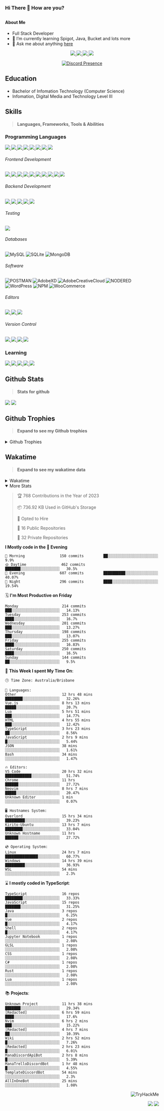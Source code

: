 ### Hi There 👋 How are you?

## <h4>About Me</h4>

- Full Stack Developer
- 🌱 I’m currently learning Spigot, Java, Bucket and lots more
- 💬 Ask me about anything [here](https://github.com/nick22985/nick22985/issues)

<p align="center">
	<a href="https://discordapp.com/users/221602145462386688">
		<img src="https://img.shields.io/badge/Discord-5865F2.svg?&style=for-the-badge&logo=Discord&logoColor=white"/>
	</a>
	<a href="https://www.youtube.com/channel/UChZvyaTJSq0PweGmTpjPjRw">
		<img src="https://img.shields.io/badge/YouTube-FF0000.svg?&style=for-the-badge&logo=YouTube&logoColor=white"/>
	</a>
	<a href="https://twitter.com/nick22985">
		<img src="https://img.shields.io/badge/Twitter-1DA1F2.svg?&style=for-the-badge&logo=Twitter&logoColor=white"/>
	</a>
	<a href="https://www.npmjs.com/~nick22985">
		<img src="https://img.shields.io/badge/npm-CB3837.svg?&style=for-the-badge&logo=NPM&logoColor=white"/>
	</a>
</p>
<p align="center">
	<a href="https://discord.com/users/221602145462386688" target="_blank" rel="nofollow">
		<img src="https://lanyard-profile-readme.vercel.app/api/221602145462386688?hideStatus=true&animated=true&hideDiscrim=false" alt="Discord Presence" align="center">
	</a>
</p>


<h2>Education</h2>

> #### 
- Bachelor of Infomation Technology (Computer Science)
- Infomation, Digital Media and Technology Level III




<h2>Skills</h2>

> #### Languages, Frameworks, Tools & Abilities

<h3>Programming Languages</h3>
<a href="">
	<img src="https://img.shields.io/badge/JavaScript-323330.svg?&style=flat-square&logo=javascript&logoColor=%23F7DF1E"/>
</a>
<a href="">
	<img src="https://img.shields.io/badge/TYPESCRIPT-%23007ACC.svg?&style=flat-square&logo=typescript&logoColor=white"/>
</a>
<a href="">
	<img src="https://img.shields.io/badge/PYTHON-3776AB.svg?&style=flat-square&logo=python&logoColor=white"/>
</a>
<a href="">
	<img src="https://img.shields.io/badge/C-3776AB.svg?&style=flat-square&logo=C&logoColor=white"/>
</a>
<a href="">
	<img src="https://img.shields.io/badge/C%23-239120.svg?&style=flat-square&logo=C-Sharp&logoColor=white"/>
</a>
<a href="">
	<img src="https://img.shields.io/badge/.Net-512BD4.svg?&style=flat-square&logo=.NET&logoColor=white"/>
</a>
<a href="">
	<img src="https://img.shields.io/badge/JQUERY-0769AD.svg?&style=flat-square&logo=jquery&logoColor=white"/>
</a>	
<a href="">
	<img src="https://img.shields.io/badge/OpenJDK-5585A3?style=flat-square&logo=OpenJDK&logoColor=white"/>
</a>

<h6> Frontend Development </h6>
<a href="">
	<img src="https://img.shields.io/badge/React-61DAFB?style=flat-square&logo=react&logoColor=white"/>
</a>
<a href="">
	<img src="https://img.shields.io/badge/CSS3-%231572B6.svg?&style=flat-square&logo=css3&logoColor=white"/>
</a>
<a href="">
	<img src="https://img.shields.io/badge/HTML5-E34F26.svg?&style=flat-square&logo=html5&logoColor=white"/>
</a>
<a href="">
	<img src="https://img.shields.io/badge/Blazor-512BD4.svg?&style=flat-square&logo=Blazor&logoColor=white"/>
</a>
<a href="">
	<img src="https://img.shields.io/badge/Tailwind-06B6D4.svg?&style=flat-square&logo=tailwindcss&logoColor=white"/>
</a>
<a href="">
	<img src="https://img.shields.io/badge/Vue.js-4FC08D?style=flat-square&logo=Vue.js&logoColor=white"/>
</a>
<a href="">
	<img src="https://img.shields.io/badge/Vuetify-1867C0?style=flat-square&logo=vuetify"/>
</a>
<a href="">
	<img src="https://img.shields.io/badge/Bootstrap-7952B3?style=flat-square&logo=bootstrap&logoColor=white"/>
</a>
<a href="">
	<img src="https://img.shields.io/badge/Nextjs-000000?style=flat-square&logo=next.js&logoColor=white"/>
</a>
<a href="">
	<img src="https://img.shields.io/badge/Electron-47848F?style=flat-square&logo=electron&logoColor=white"/>
</a>

<h6> Backend Development </h6>
<a href="">
	<img src="https://img.shields.io/badge/NODEJS-339933.svg?&style=flat-square&logo=node.js&logoColor=white"/>
</a>
<a href="">
	<img src="https://img.shields.io/badge/NGINX-269539.svg?&style=flat-square&logo=nginx&logoColor=white"/>
</a>
<a href="">
	<img src="https://img.shields.io/badge/GRAPHQL-E10098.svg?&style=flat-square&logo=graphql&logoColor=white"/>
</a>
<a href="">
	<img src="https://img.shields.io/badge/express-000000?style=flat-square&logo=express&logoColor=white"/>
</a>
<a href="">
	<img src="https://img.shields.io/badge/NestJs-E0234E?style=flat-square&logo=nestjs&logoColor=white"/>
</a>

<h6>Testing</h6>
<a href="">
	<img src="https://img.shields.io/badge/cypress-17202C?style=flat-square&logo=cypress&logoColor=white"/>
</a>

<h6> Databases </h6>

![MySQL](https://img.shields.io/badge/MySQL-4479A1.svg?&style=flat-square&logo=mysql&logoColor=white)
![SQLite](https://img.shields.io/badge/SQLite-003B57.svg?&style=flat-square&logo=sqlite&logoColor=white)
![MongoDB](https://img.shields.io/badge/MONGODB-47A248.svg?&style=flat-square&logo=mongodb&logoColor=white)

<h6>Software</h6>

![POSTMAN](https://img.shields.io/badge/Postman-FF6C37.svg?&style=flat-square&logo=postman&logoColor=white)
![AdobeXD](https://img.shields.io/badge/Adobe%20XD-FF61F6.svg?&style=flat-square&logo=Adobe-XD&logoColor=black)
![AdobeCreativeCloud](https://img.shields.io/badge/Adobe%20Creative%20Cloud-DA1F26.svg?&style=flat-square&logo=Adobe-Creative-Cloud&logoColor=white)
![NODERED](https://img.shields.io/badge/node%20red-8F0000.svg?&style=flat-square&logo=node-red&logoColor=white)
![WordPress](https://img.shields.io/badge/Wordpress-21759B.svg?&style=flat-square&logo=wordpress&logoColor=white)
![NPM](https://img.shields.io/badge/npm-CB3837.svg?&style=flat-square&logo=npm&logoColor=white)
![WooCommerce](https://img.shields.io/badge/WooCommerce-96588A.svg?&style=flat-square&logo=WooCommerce&logoColor=white)

<h6> Editors </h6>
<a href="">
	<img src="https://img.shields.io/badge/VSCODE-007ACC.svg?&style=flat-square&logo=visual-studio-code"/>
</a>
<a href="">
	<img src="https://img.shields.io/badge/Visual%20Studio-5C2D91.svg?&style=flat-square&logo=visual-studio"/>
</a>
<a href="">
	<img src="https://img.shields.io/badge/INTELLIJ-000000.svg?&style=flat-square&logo=intellij-idea"/>
</a>

<h6>Version Control</h6>
<a href="">
	<img src="https://img.shields.io/badge/GITHUB-%23121011.svg?&style=flat-square&logo=github&logoColor=white"/>
</a>
<a href="">
	<img src="https://img.shields.io/badge/GITLAB-%23181717.svg?&style=flat-square&logo=gitlab&logoColor=white"/>
</a>
<a href="">
	<img src="https://img.shields.io/badge/GIT-%23F05033.svg?&style=flat-square&logo=git&logoColor=white"/>
</a>
<a href="">
	<img src="https://img.shields.io/badge/-BitBucket-darkblue?style=flat-square&logo=bitbucket"/>
</a>

<!-- <br><br><br><br>

![MicrosoftAzure](https://img.shields.io/badge/Microsoft%20Azure-232F7E?style=flat-square&logo=microsoft-azure)
![GoogleCloud](https://img.shields.io/badge/Google%20Cloud-black?style=flat-square&logo=google-cloud)
![DigitalOcean](https://img.shields.io/badge/-Digital%20Ocean-darkblue?style=flat-square&logo=digitalocean)
![Heroku](https://img.shields.io/badge/-Heroku-430098?style=flat-square&logo=heroku)
![RaspberryPi](https://img.shields.io/badge/-Raspberry%20Pi-C51A4A?style=flat-square&logo=Raspberry-Pi)
![LINUX](https://img.shields.io/badge/LINUX-FCC624?style=flat-square-square&logo=linux&logoColor=black) -->


<h3>Learning</h3>
<a href="">
	<img src="https://img.shields.io/badge/GITHUB%20ACTIONS-2088FF.svg?&style=flat-square&logo=github-actions&logoColor=white"/>
</a>	

<a href="">
	<img src="https://img.shields.io/badge/PHP-777BB4.svg?&style=flat-square&logo=php&logoColor=white"/>
</a>		
<a href="">
	<img src="https://img.shields.io/badge/DOCKER-2496ED.svg?&style=flat-square&logo=docker&logoColor=white"/>
</a>		
<a href="">
	<img src="https://img.shields.io/badge/webpack-8DD6F9?style=flat-square&logo=webpack&logoColor=white"/>
</a>
<a href="">
	<img src="https://img.shields.io/badge/redis-DC382D?style=flat-square&logo=redis&logoColor=white"/>
</a>


## Github Stats
> #### Stats for github
<img src="https://github-readme-stats.vercel.app/api?username=nick22985&count_private=true&show_icons=true&theme=github_dark"></img>
<img src="https://streak-stats.demolab.com/?user=Nick22985&theme=dark&hide_border=true"></img>

## Github Trophies
> #### Expand to see my Github trophies 
<details>
  <summary> 
    Github Trophies
  </summary>
  <p>
    <img src="https://github-profile-trophy.vercel.app/?username=nick22985&theme=algolia&column=4">
  </p>
  </details>
  
## Wakatime
> #### Expand to see my wakatime data
<details>
  <summary> 
   Wakatime
  </summary>
  <p>
	<img src="https://wakatime.com/share/@nick22985/e7a14e07-4d82-4eb2-a5eb-1c3cef708fe7.svg" height="400" width="600"></img>
	<img src="https://wakatime.com/share/@nick22985/ed1a7d86-01e3-4cf7-bd62-356413a3e91c.svg" height="400" width="600"></img>
</p>
 </details>

<details open="true">
<summary>More Stats</summary>

<!--START_SECTION:devStats-->
> 🏆 768 Contributions in the Year of 2023
>
> 📦 736.92 KB Used in GitHub's Storage
>
> 💼 Opted to Hire
>
> 📖 16 Public Repositories
>
> 🔐 32 Private Repositories

**I Mostly code in the 🌆 Evening**
```text
🌅 Morning                150 commits         ██░░░░░░░░░░░░░░░░░░░░░░░   9.9%
🌞 Daytime                462 commits         ███████░░░░░░░░░░░░░░░░░░   30.5%
🌆 Evening                607 commits         ██████████░░░░░░░░░░░░░░░   40.07%
🌙 Night                  296 commits         ████░░░░░░░░░░░░░░░░░░░░░   19.54%
```
🗓️ **I'm Most Productive on Friday**
```text
Monday                    214 commits         ███░░░░░░░░░░░░░░░░░░░░░░   14.13%
Tuesday                   253 commits         ████░░░░░░░░░░░░░░░░░░░░░   16.7%
Wednesday                 201 commits         ███░░░░░░░░░░░░░░░░░░░░░░   13.27%
Thursday                  198 commits         ███░░░░░░░░░░░░░░░░░░░░░░   13.07%
Friday                    255 commits         ████░░░░░░░░░░░░░░░░░░░░░   16.83%
Saturday                  250 commits         ████░░░░░░░░░░░░░░░░░░░░░   16.5%
Sunday                    144 commits         ██░░░░░░░░░░░░░░░░░░░░░░░   9.5%
```
🚀 **This Week I spent My Time On**:
```text
🕒 Time Zone: Australia/Brisbane

💬 Languages:
Other                     12 hrs 48 mins      ████████░░░░░░░░░░░░░░░░░   32.26%
Vue.js                    8 hrs 13 mins       █████░░░░░░░░░░░░░░░░░░░░   20.7%
Lua                       5 hrs 51 mins       ███░░░░░░░░░░░░░░░░░░░░░░   14.77%
HTML                      4 hrs 55 mins       ███░░░░░░░░░░░░░░░░░░░░░░   12.42%
TypeScript                3 hrs 23 mins       ██░░░░░░░░░░░░░░░░░░░░░░░   8.56%
JavaScript                2 hrs 9 mins        █░░░░░░░░░░░░░░░░░░░░░░░░   5.44%
JSON                      38 mins             ░░░░░░░░░░░░░░░░░░░░░░░░░   1.61%
Bash                      34 mins             ░░░░░░░░░░░░░░░░░░░░░░░░░   1.47%

🔥 Editors:
VS Code                   20 hrs 32 mins      ████████████░░░░░░░░░░░░░   51.74%
Chrome                    11 hrs              ██████░░░░░░░░░░░░░░░░░░░   27.72%
Neovim                    8 hrs 7 mins        █████░░░░░░░░░░░░░░░░░░░░   20.47%
Unknown Editor            1 min               ░░░░░░░░░░░░░░░░░░░░░░░░░   0.07%

🖥️ Hostnames System:
Overlord                  15 hrs 34 mins      █████████░░░░░░░░░░░░░░░░   39.23%
Kirito-Ubuntu             13 hrs 7 mins       ████████░░░░░░░░░░░░░░░░░   33.04%
Unknown Hostname          11 hrs              ██████░░░░░░░░░░░░░░░░░░░   27.72%

💿 Operating System:
Linux                     24 hrs 7 mins       ███████████████░░░░░░░░░░   60.77%
Windows                   14 hrs 39 mins      █████████░░░░░░░░░░░░░░░░   36.93%
WSL                       54 mins             ░░░░░░░░░░░░░░░░░░░░░░░░░   2.3%
```
⌛ **I mostly coded in TypeScript**:
```text
TypeScript                16 repos            ████████░░░░░░░░░░░░░░░░░   33.33%
JavaScript                15 repos            ███████░░░░░░░░░░░░░░░░░░   31.25%
Java                      3 repos             █░░░░░░░░░░░░░░░░░░░░░░░░   6.25%
Vue                       2 repos             █░░░░░░░░░░░░░░░░░░░░░░░░   4.17%
Shell                     2 repos             █░░░░░░░░░░░░░░░░░░░░░░░░   4.17%
Jupyter Notebook          1 repos             ░░░░░░░░░░░░░░░░░░░░░░░░░   2.08%
GLSL                      1 repos             ░░░░░░░░░░░░░░░░░░░░░░░░░   2.08%
CSS                       1 repos             ░░░░░░░░░░░░░░░░░░░░░░░░░   2.08%
C#                        1 repos             ░░░░░░░░░░░░░░░░░░░░░░░░░   2.08%
Rust                      1 repos             ░░░░░░░░░░░░░░░░░░░░░░░░░   2.08%
Lua                       1 repos             ░░░░░░░░░░░░░░░░░░░░░░░░░   2.08%
```
📚 **Projects**:
```text
Unknown Project           11 hrs 38 mins      ███████░░░░░░░░░░░░░░░░░░   29.34%
[Redacted]                6 hrs 59 mins       ████░░░░░░░░░░░░░░░░░░░░░   17.6%
Nvim                      6 hrs 2 mins        ███░░░░░░░░░░░░░░░░░░░░░░   15.22%
[Redacted]                4 hrs 7 mins        ██░░░░░░░░░░░░░░░░░░░░░░░   10.39%
Wiki                      2 hrs 52 mins       █░░░░░░░░░░░░░░░░░░░░░░░░   7.26%
[Redacted]                2 hrs 23 mins       █░░░░░░░░░░░░░░░░░░░░░░░░   6.01%
ManaDiscordApiBot         2 hrs 8 mins        █░░░░░░░░░░░░░░░░░░░░░░░░   5.39%
ManaTrelloDiscordBot      1 hr 48 mins        █░░░░░░░░░░░░░░░░░░░░░░░░   4.55%
TemplateDiscordBot        54 mins             ░░░░░░░░░░░░░░░░░░░░░░░░░   2.3%
AllInOneBot               25 mins             ░░░░░░░░░░░░░░░░░░░░░░░░░   1.08%
```
<!--END_SECTION:devStats-->
</details>
<p align="right">
    <img src="https://tryhackme-badges.s3.amazonaws.com/nick22985.png" alt="TryHackMe">
</p>
<p align="right">
    <img src="https://www.codewars.com/users/nick22985/badges/micro"/>
    <img src="https://wakatime.com/badge/user/06ef56ec-e763-432c-a1cc-83e10de5b5a3.svg"/>
</p>
